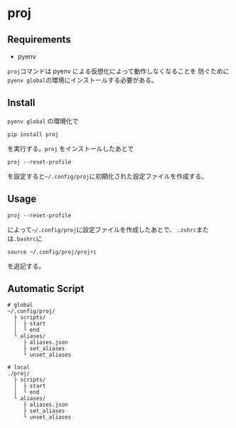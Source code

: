 # proj

## Requirements

* pyenv

`proj`コマンドは pyenv による仮想化によって動作しなくなることを
防ぐために`pyenv global`の環境にインストールする必要がある。

## Install
`pyenv global` の環境化で

```
pip install proj
```

を実行する。`proj` をインストールしたあとで

```
proj --reset-profile
```

を設定すると`~/.config/proj`に初期化された設定ファイルを作成する。

## Usage
```
proj --reset-profile
```

によって`~/.config/proj`に設定ファイルを作成したあとで、
`.zshrc`または`.bashrc`に

```
source ~/.config/proj/projrc
```

を追記する。

## Automatic Script
```
# global
~/.config/proj/
  ├ scripts/
  │  ├ start
  │  └ end
  └ aliases/
     ├ aliases.json
     ├ set_aliases
     └ unset_aliases

# local
./proj/
  ├ scripts/
  │  ├ start
  │  └ end
  └ aliases/
     ├ aliases.json
     ├ set_aliases
     └ unset_aliases
```


